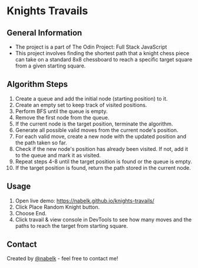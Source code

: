 # Knights Travails

## General Information

-   The project is a part of The Odin Project: Full Stack JavaScript
-   This project involves finding the shortest path that a knight chess piece can take on a standard 8x8 chessboard to reach a specific target square from a given starting square.

## Algorithm Steps

1. Create a queue and add the initial node (starting position) to it.
2. Create an empty set to keep track of visited positions.
3. Perform BFS until the queue is empty.
4. Remove the first node from the queue.
5. If the current node is the target position, terminate the algorithm.
6. Generate all possible valid moves from the current node's position.
7. For each valid move, create a new node with the updated position and the path taken so far.
8. Check if the new node's position has already been visited. If not, add it to the queue and mark it as visited.
9. Repeat steps 4-8 until the target position is found or the queue is empty.
10. If the target position is found, return the path stored in the current node.

## Usage

1. Open live demo: https://nabelk.github.io/knights-travails/
2. Click Place Random Knight button.
3. Choose End.
4. Click travail & view console in DevTools to see how many moves and the paths to reach the target from starting square.

## Contact

Created by [@nabelk](https://www.linkedin.com/in/nabil-khalid-36791a241/) - feel free to contact me!
